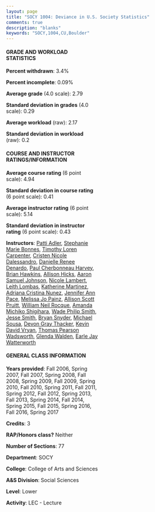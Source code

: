 ```yaml
---
layout: page
title: "SOCY 1004: Deviance in U.S. Society Statistics"
comments: true
description: "blanks"
keywords: "SOCY,1004,CU,Boulder"
---
```

<head>
<script src="https://ajax.googleapis.com/ajax/libs/jquery/2.1.3/jquery.min.js"></script>
<script src="https://dl.dropboxusercontent.com/s/pc42nxpaw1ea4o9/highcharts.js?dl=0"></script>
<!-- <script src="../assets/js/highcharts.js"></script> -->
<style type="text/css">@font-face {
	font-family: "Bebas Neue";
	src: url(https://www.filehosting.org/file/details/544349/BebasNeue Regular.otf) format("opentype");
	}
	h1.Bebas { 
		font-family: "Bebas Neue", Verdana, Tahoma;
	}
</style>
</head>
<body>
	<div id="container" style="float: right; width: 45%; height: 88%; margin-left: 2.5%; margin-right: 2.5%;"></div>
	<script language="JavaScript">
		$(document).ready(function() {
		var chart = {type: 'column'};
		var title = {text: 'Grade Distribution'};
		var xAxis = {categories: ['A','B','C','D','F'],crosshair: true};
		var yAxis = {min: 0,title: {text: 'Percentage'}};
		var tooltip = {headerFormat: '<center><b><span style="font-size:20px">{point.key}</span></b></center>',
		               pointFormat: '<td style="padding:0"><b>{point.y:.1f}%</b></td>',
		               footerFormat: '</table>',shared: true,useHTML: true};
		var plotOptions = {column: {pointPadding: 0.0,borderWidth: 0}};  
		var credits = {enabled: false};var series= [{name: 'Percent',data: [24.25,45.22,21.85,5.13,3.55,]}];
		var json = {};
		json.chart = chart;
		json.title = title;
		json.tooltip = tooltip;
		json.xAxis = xAxis;
		json.yAxis = yAxis;  
		json.series = series;
		json.plotOptions = plotOptions;  
		json.credits = credits;
		$('#container').highcharts(json);
	});
	</script>
</body>
			   
#### GRADE AND WORKLOAD STATISTICS

**Percent withdrawn**: 3.4%

**Percent incomplete**: 0.09%

**Average grade** (4.0 scale): 2.79

**Standard deviation in grades** (4.0 scale): 0.29

**Average workload** (raw): 2.17

**Standard deviation in workload** (raw): 0.2

#### COURSE AND INSTRUCTOR RATINGS/INFORMATION

**Average course rating** (6 point scale): 4.94

**Standard deviation in course rating** (6 point scale): 0.41

**Average instructor rating** (6 point scale): 5.14

**Standard deviation in instructor rating** (6 point scale): 0.43

**Instructors**: <a href='../../instructors/Patti_Adler'>Patti Adler</a>, <a href='../../instructors/Stephanie_Marie_Bonnes'>Stephanie Marie Bonnes</a>, <a href='../../instructors/Timothy_Loren_Carpenter'>Timothy Loren Carpenter</a>, <a href='../../instructors/Cristen_Nicole_Dalessandro'>Cristen Nicole Dalessandro</a>, <a href='../../instructors/Danielle_Renee_Denardo'>Danielle Renee Denardo</a>, <a href='../../instructors/Paul_Cherbonneau_Harvey'>Paul Cherbonneau Harvey</a>, <a href='../../instructors/Brian_Hawkins'>Brian Hawkins</a>, <a href='../../instructors/Allison_Hicks'>Allison Hicks</a>, <a href='../../instructors/Aaron_Samuel_Johnson'>Aaron Samuel Johnson</a>, <a href='../../instructors/Nicole_Lambert'>Nicole Lambert</a>, <a href='../../instructors/Leith_Lombas'>Leith Lombas</a>, <a href='../../instructors/Katherine_Martinez'>Katherine Martinez</a>, <a href='../../instructors/Adriana_Cristina_Nunez'>Adriana Cristina Nunez</a>, <a href='../../instructors/Jennifer_Ann_Pace'>Jennifer Ann Pace</a>, <a href='../../instructors/Melissa_Jo_Painz'>Melissa Jo Painz</a>, <a href='../../instructors/Allison_Scott_Pruitt'>Allison Scott Pruitt</a>, <a href='../../instructors/William_Neil_Rocque'>William Neil Rocque</a>, <a href='../../instructors/Amanda_Michiko_Shigihara'>Amanda Michiko Shigihara</a>, <a href='../../instructors/Wade_Philip_Smith'>Wade Philip Smith</a>, <a href='../../instructors/Jesse_Smith'>Jesse Smith</a>, <a href='../../instructors/Bryan_Snyder'>Bryan Snyder</a>, <a href='../../instructors/Michael_Sousa'>Michael Sousa</a>, <a href='../../instructors/Devon_Gray_Thacker'>Devon Gray Thacker</a>, <a href='../../instructors/Kevin_David_Vryan'>Kevin David Vryan</a>, <a href='../../instructors/Thomas_Pearson_Wadsworth'>Thomas Pearson Wadsworth</a>, <a href='../../instructors/Glenda_Walden'>Glenda Walden</a>, <a href='../../instructors/Earle_Jay_Watterworth'>Earle Jay Watterworth</a>

#### GENERAL CLASS INFORMATION

**Years provided**: Fall 2006, Spring 2007, Fall 2007, Spring 2008, Fall 2008, Spring 2009, Fall 2009, Spring 2010, Fall 2010, Spring 2011, Fall 2011, Spring 2012, Fall 2012, Spring 2013, Fall 2013, Spring 2014, Fall 2014, Spring 2015, Fall 2015, Spring 2016, Fall 2016, Spring 2017

**Credits**: 3

**RAP/Honors class?** Neither

**Number of Sections**: 77

**Department**: SOCY

**College**: College of Arts and Sciences

**A&S Division**: Social Sciences

**Level**: Lower

**Activity**: LEC - Lecture
